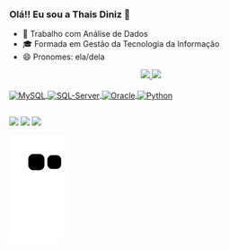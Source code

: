 ### Olá!! Eu sou a Thais Diniz 👋

- 🔭 Trabalho com Análise de Dados
- 🎓 Formada em Gestão da Tecnologia da Informação
- 😄 Pronomes: ela/dela

<div align="center">
  <a href="https://github.com/ThaLeti">
  <img height="150em" src="https://github-readme-stats.vercel.app/api?username=ThaLeti&show_icons=true&theme=dracula&include_all_commits=true&count_private=true"/>
  <img height="150em" src="https://github-readme-stats.vercel.app/api/top-langs/?username=ThaLeti&layout=compact&langs_count=7&theme=dracula"/>
</div>

<div style="display: inline_block"><br>
  <img align="center" alt="MySQL" height="30" width="40" src="https://cdn.jsdelivr.net/gh/devicons/devicon/icons/mysql/mysql-original-wordmark.svg">
  <img align="center" alt="SQL-Server" height="30" width="40" src="https://cdn.jsdelivr.net/gh/devicons/devicon/icons/microsoftsqlserver/microsoftsqlserver-plain-wordmark.svg">
  <img align="center" alt="Oracle" height="30" width="40" src="https://cdn.jsdelivr.net/gh/devicons/devicon/icons/oracle/oracle-original.svg">
  <img align="center" alt="Python" height="30" width="40" src="https://cdn.jsdelivr.net/gh/devicons/devicon/icons/python/python-original-wordmark.svg">
</div>
  
  ##
 
<div> 

  <a href="https://www.instagram.com/thaleti_/" target="_blank"><img src="https://img.shields.io/badge/-Instagram-%23E4405F?style=for-the-badge&logo=instagram&logoColor=white" target="_blank"></a>
  <a href = "mailto:thaisleticiaamaral@gmail.com"><img src="https://img.shields.io/badge/-Gmail-%23333?style=for-the-badge&logo=gmail&logoColor=white" target="_blank"></a>
  <a href="https://www.linkedin.com/in/thais-leticia-do-amaral-diniz/" target="_blank"><img src="https://img.shields.io/badge/-LinkedIn-%230077B5?style=for-the-badge&logo=linkedin&logoColor=white" target="_blank"></a> 
 
  ![Snake animation](https://github.com/ThaLeti/ThaLeti/blob/output/github-contribution-grid-snake.svg)
 
</div> 
 
